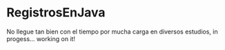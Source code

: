 # RegistrosEnJava

No llegue tan bien con el tiempo por mucha carga en diversos estudios, in progess... working on it!
